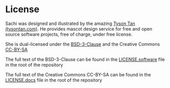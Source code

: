 # License

Sachi was designed and illustrated by the amazing [Tyson Tan (tysontan.com)](https://tysontan.com). He provides mascot design service for free and open source software projects, free of charge, under free license.

She is dual-licensed under the [BSD-3-Clause](https://spdx.org/licenses/BSD-3-Clause.html) and the Creative Commons [CC-BY-SA](https://creativecommons.org/licenses/by-sa/2.0/)

The full text of the BSD-3-Clause can be found in the [LICENSE.software](https://github.com/lethalbit/squishy/tree/main/LICENSE.software) file in the root of the repository

The full text of the Creative Commons CC-BY-SA can be found in the [LICENSE.docs](https://github.com/lethalbit/squishy/tree/main/LICENSE.docs) file in the root of the repository
